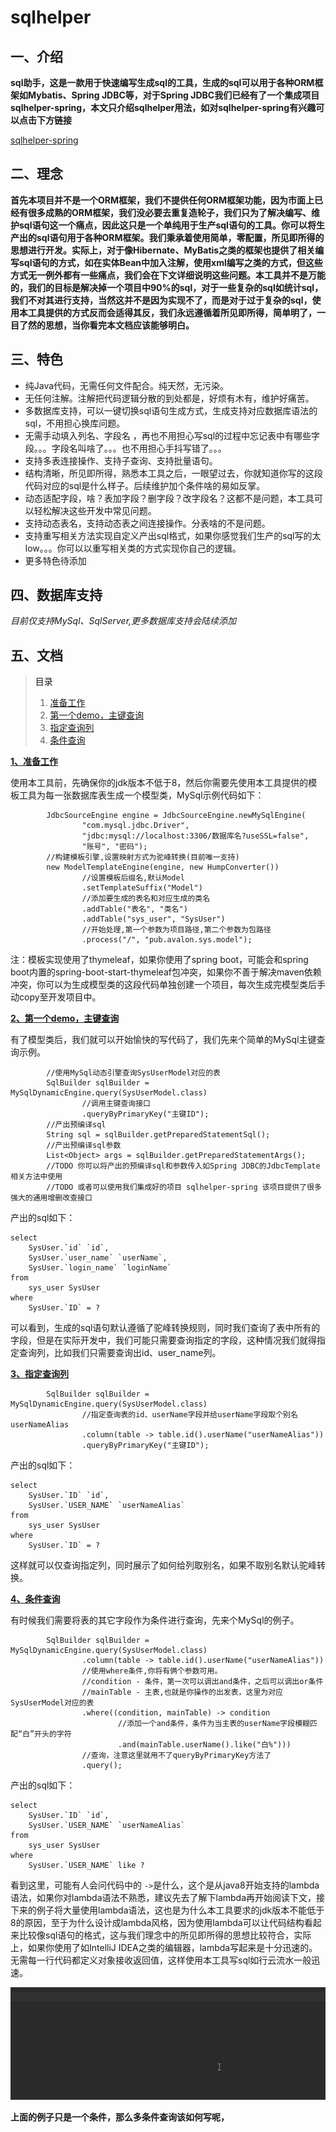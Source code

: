 # sqlhelper

## 一、介绍

**sql助手，这是一款用于快速编写生成sql的工具，生成的sql可以用于各种ORM框架如Mybatis、Spring JDBC等，对于Spring JDBC我们已经有了一个集成项目sqlhelper-spring，本文只介绍sqlhelper用法，如对sqlhelper-spring有兴趣可以点击下方链接**

[sqlhelper-spring](https://github.com/83945105/sqlhelper-spring )



## 二、理念

**首先本项目并不是一个ORM框架，我们不提供任何ORM框架功能，因为市面上已经有很多成熟的ORM框架，我们没必要去重复造轮子，我们只为了解决编写、维护sql语句这一个痛点，因此这只是一个单纯用于生产sql语句的工具。你可以将生产出的sql语句用于各种ORM框架。我们秉承着使用简单，零配置，所见即所得的思想进行开发。实际上，对于像Hibernate、MyBatis之类的框架也提供了相关编写sql语句的方式，如在实体Bean中加入注解，使用xml编写之类的方式，但这些方式无一例外都有一些痛点，我们会在下文详细说明这些问题。本工具并不是万能的，我们的目标是解决掉一个项目中90%的sql，对于一些复杂的sql如统计sql，我们不对其进行支持，当然这并不是因为实现不了，而是对于过于复杂的sql，使用本工具提供的方式反而会适得其反，我们永远遵循着所见即所得，简单明了，一目了然的思想，当你看完本文档应该能够明白。**



## 三、特色

-  纯Java代码，无需任何文件配合。纯天然，无污染。
-  无任何注解。注解把代码逻辑分散的到处都是，好烦有木有，维护好痛苦。
-  多数据库支持，可以一键切换sql语句生成方式，生成支持对应数据库语法的sql，不用担心换库问题。
-  无需手动填入列名、字段名 ，再也不用担心写sql的过程中忘记表中有哪些字段。。。字段名叫啥了。。。也不用担心手抖写错了。。。
-  支持多表连接操作、支持子查询、支持批量语句。
-  结构清晰，所见即所得，熟悉本工具之后，一眼望过去，你就知道你写的这段代码对应的sql是什么样子。后续维护加个条件啥的易如反掌。
-  动态适配字段，啥？表加字段？删字段？改字段名？这都不是问题，本工具可以轻松解决这些开发中常见问题。
-  支持动态表名，支持动态表之间连接操作。分表啥的不是问题。
-  支持重写相关方法实现自定义产出sql格式，如果你感觉我们生产的sql写的太low。。。你可以以重写相关类的方式实现你自己的逻辑。
-  更多特色待添加



## 四、数据库支持

*目前仅支持MySql、SqlServer,更多数据库支持会陆续添加*



## 五、文档

> <a name="doc">目录</a>
>
> 1. <a href="#doc1">准备工作</a>
> 2. <a href="#doc2">第一个demo，主键查询</a>
> 3. <a href="#doc3">指定查询列</a>
> 4. <a href="#doc4">条件查询</a>

**<a name="doc1" href="#doc">1、准备工作</a>**

使用本工具前，先确保你的jdk版本不低于8，然后你需要先使用本工具提供的模板工具为每一张数据库表生成一个模型类，MySql示例代码如下：

```
        JdbcSourceEngine engine = JdbcSourceEngine.newMySqlEngine(
                "com.mysql.jdbc.Driver",
                "jdbc:mysql://localhost:3306/数据库名?useSSL=false",
                "账号", "密码");
		//构建模板引擎,设置映射方式为驼峰转换(目前唯一支持)
        new ModelTemplateEngine(engine, new HumpConverter())
        		//设置模板后缀名,默认Model
        		.setTemplateSuffix("Model")
        		//添加要生成的表名和对应生成的类名
                .addTable("表名", "类名")
                .addTable("sys_user", "SysUser")
				//开始处理,第一个参数为项目路径,第二个参数为包路径
                .process("/", "pub.avalon.sys.model");         
```

注：模板实现使用了thymeleaf，如果你使用了spring boot，可能会和spring boot内置的spring-boot-start-thymeleaf包冲突，如果你不善于解决maven依赖冲突，你可以为生成模型类的这段代码单独创建一个项目，每次生成完模型类后手动copy至开发项目中。

**<a name="doc2" href="#doc">2、第一个demo，主键查询</a>**

有了模型类后，我们就可以开始愉快的写代码了，我们先来个简单的MySql主键查询示例。

```
        //使用MySql动态引擎查询SysUserModel对应的表
        SqlBuilder sqlBuilder = MySqlDynamicEngine.query(SysUserModel.class)
                //调用主键查询接口
                .queryByPrimaryKey("主键ID");
        //产出预编译sql
        String sql = sqlBuilder.getPreparedStatementSql();
        //产出预编译sql参数
        List<Object> args = sqlBuilder.getPreparedStatementArgs();
        //TODO 你可以将产出的预编译sql和参数传入如Spring JDBC的JdbcTemplate相关方法中使用
        //TODO 或者可以使用我们集成好的项目 sqlhelper-spring 该项目提供了很多强大的通用增删改查接口
```

产出的sql如下：

```
select
	SysUser.`id` `id`,
	SysUser.`user_name` `userName`,
	SysUser.`login_name` `loginName`
from
	sys_user SysUser 
where
	SysUser.`ID` = ?
```

可以看到，生成的sql语句默认遵循了驼峰转换规则，同时我们查询了表中所有的字段，但是在实际开发中，我们可能只需要查询指定的字段，这种情况我们就得指定查询列，比如我们只需要查询出id、user_name列。

**<a name="doc3" href="#doc">3、指定查询列</a>**

```
        SqlBuilder sqlBuilder = MySqlDynamicEngine.query(SysUserModel.class)
                //指定查询表的id、userName字段并给userName字段取个别名userNameAlias
                .column(table -> table.id().userName("userNameAlias"))
                .queryByPrimaryKey("主键ID");
```

产出的sql如下：

```
select
	SysUser.`ID` `id`,
	SysUser.`USER_NAME` `userNameAlias` 
from
	sys_user SysUser 
where
	SysUser.`ID` = ?
```

这样就可以仅查询指定列，同时展示了如何给列取别名，如果不取别名默认驼峰转换。

**<a name="doc4" href="#doc">4、条件查询</a>**

有时候我们需要将表的其它字段作为条件进行查询，先来个MySql的例子。

```
        SqlBuilder sqlBuilder = MySqlDynamicEngine.query(SysUserModel.class)
                .column(table -> table.id().userName("userNameAlias"))
                //使用where条件,你将有俩个参数可用。
                //condition - 条件，第一次可以调出and条件，之后可以调出or条件
                //mainTable - 主表,也就是你操作的出发表，这里为对应SysUserModel对应的表
                .where((condition, mainTable) -> condition
                        //添加一个and条件，条件为当主表的userName字段模糊匹配“白”开头的字符
                        .and(mainTable.userName().like("白%")))
                //查询，注意这里就用不了queryByPrimaryKey方法了
                .query();
```

产出的sql如下：

```
select
	SysUser.`ID` `id`,
	SysUser.`USER_NAME` `userNameAlias` 
from
	sys_user SysUser 
where
	SysUser.`USER_NAME` like ?
```

看到这里，可能有人会问代码中的 `->`是什么，这个是从java8开始支持的lambda语法，如果你对lambda语法不熟悉，建议先去了解下lambda再开始阅读下文，接下来的例子将大量使用lambda语法，这也是为什么本工具要求的jdk版本不能低于8的原因，至于为什么设计成lambda风格，因为使用lambda可以让代码结构看起来比较像sql语句的格式，这与我们理念中的所见即所得的思想比较符合，实际上，如果你使用了如IntelliJ IDEA之类的编辑器，lambda写起来是十分迅速的。无需每一行代码都定义对象接收返回值，这样使用本工具写sql如行云流水一般迅速。

![](./sqlhelper.gif)

**上面的例子只是一个条件，那么多条件查询该如何写呢，**